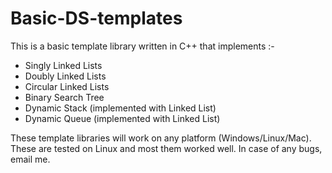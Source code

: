 # Basic-DS-templates
This is a basic template library written in C++ that implements :-
 - Singly Linked Lists
 - Doubly Linked Lists
 - Circular Linked Lists
 - Binary Search Tree
 - Dynamic Stack (implemented with Linked List)
 - Dynamic Queue (implemented with Linked List)
 
These template libraries will work on any platform (Windows/Linux/Mac). These are tested on Linux and most 
them worked well. In case of any bugs, email me.
